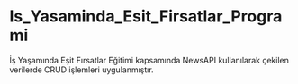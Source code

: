 # Is_Yasaminda_Esit_Firsatlar_Programi
 İş Yaşamında Eşit Fırsatlar Eğitimi kapsamında NewsAPI kullanılarak çekilen verilerde CRUD işlemleri uygulanmıştır.
